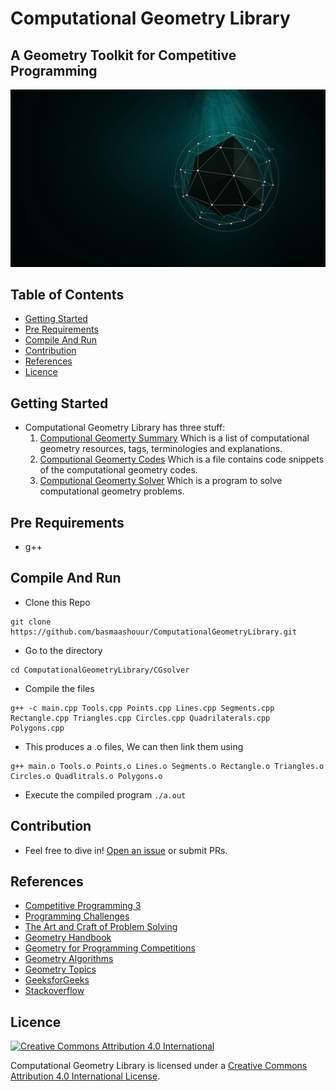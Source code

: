 # Computational Geometry Library 
## A Geometry Toolkit for Competitive Programming
![](imgs/background.jpg)

## Table of Contents
- [Getting Started](#getting-started)
- [Pre Requirements](#pre-requirements)
- [Compile And Run](#compile-and-run)
- [Contribution](#contribution)
- [References](#references)
- [Licence](#licence)


## Getting Started
- Computational Geometry Library has three stuff:
  1. [Computional Geomerty Summary](https://github.com/basmaashouur/ComputationalGeometryLibrary/blob/master/CGsummary.md) Which is a list of computational geometry resources, tags, terminologies and explanations.
  2. [Computional Geomerty Codes](https://github.com/basmaashouur/ComputationalGeometryLibrary/blob/master/CGcodes.md) Which is a file contains code snippets of the computational geometry codes.
  3. [Computional Geomerty Solver](https://github.com/basmaashouur/ComputationalGeometryLibrary/tree/master/CGsolver) Which is a program to solve computational geometry problems.


## Pre Requirements
- g++

## Compile And Run
- Clone this Repo 
```console
git clone https://github.com/basmaashouur/ComputationalGeometryLibrary.git
```
- Go to the directory 
```console
cd ComputationalGeometryLibrary/CGsolver
```
- Compile the files 
```console
g++ -c main.cpp Tools.cpp Points.cpp Lines.cpp Segments.cpp Rectangle.cpp Triangles.cpp Circles.cpp Quadrilaterals.cpp Polygons.cpp
```
- This produces a .o files, We can then link them using
```console
g++ main.o Tools.o Points.o Lines.o Segments.o Rectangle.o Triangles.o Circles.o Quadlitrals.o Polygons.o
```
- Execute the compiled program `./a.out`


## Contribution
- Feel free to dive in! [Open an issue](https://github.com/basmaashouur/ComputationalGeometrySolver/issues/new) or submit PRs.

## References
- [Competitive Programming 3](https://cpbook.net/#CP3details)
- [Programming Challenges](https://www.amazon.com/Programming-Challenges-Contest-Training-Computer/dp/0387001638)
- [The Art and Craft of Problem Solving](https://www.amazon.com/Art-Craft-Problem-Solving/dp/0471789011The) 
- [Geometry Handbook](https://vlecomte.github.io/cp-geo.pdf)
- [Geometry for Programming Competitions](https://www.cs.cmu.edu/~eugene/research/talks/compete-geom.pdf)
- [Geometry Algorithms](http://geomalgorithms.com/index.html)
- [Geometry Topics](https://en.wikipedia.org/wiki/List_of_geometry_topics)
- [GeeksforGeeks](https://www.geeksforgeeks.org/geometric-algorithms/)
- [Stackoverflow](https://stackoverflow.com/)

## Licence

[![Creative Commons Attribution 4.0 International](https://i.creativecommons.org/l/by/4.0/88x31.png)](https://creativecommons.org/licenses/by/4.0/)

Computational Geometry Library is licensed under a [Creative Commons Attribution 4.0 International License](https://creativecommons.org/licenses/by/4.0/).

 

